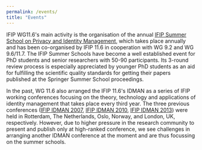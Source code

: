 ```yaml
---
permalink: /events/
title: "Events"
---
```


IFIP WG11.6's main activity is the organisation of the annual [IFIP Summer School on Privacy and Identity Management](https://ifip-summerschool.org/), which takes place annually and has been co-organised by IFIP 11.6 in cooperation with WG 9.2 and WG 9.6/11.7. The IFIP Summer Schools have become a well established event for PhD students and senior researchers with 50-90 participants. Its 3-round review process is especially appreciated by younger PhD students as an aid for fulfilling the scientific quality standards for getting their papers published at the Springer Summer School proceedings.

In the past, WG 11.6 also arranged the IFIP 11.6's IDMAN as a series of IFIP working conferences focusing on the theory, technology and applications of identity management that takes place every third year. The three previous conferences ([IFIP IDMAN 2007](https://dl.ifip.org/db/conf/idman/idman2007/index.html), [IFIP IDMAN 2010](https://dl.ifip.org/db/conf/idman/idman2010/index.html), [IFIP IDMAN 2013](http://www.idman2013.com/)) were held in Rotterdam, The Netherlands, Oslo, Norway, and London, UK, respectively. However, due to higher pressure in the research community to present and publish only at high-ranked conference, we see challenges in arranging another IDMAN conference at the moment and are thus focussing on the summer schools.
